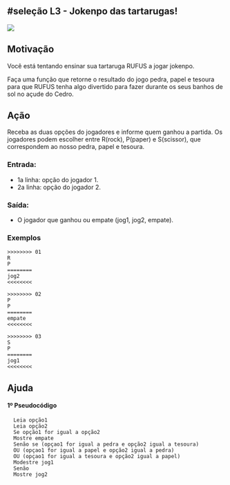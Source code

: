 ## #seleção L3 - Jokenpo das tartarugas!


![](https://raw.githubusercontent.com/qxcodefup/arcade/master/base/023/__capa.jpg)

## Motivação

Você está tentando ensinar sua tartaruga RUFUS a jogar jokenpo.

Faça uma função que retorne o resultado do jogo pedra, papel e tesoura para que RUFUS tenha algo divertido para fazer durante os seus banhos de sol no açude do Cedro.

## Ação

Receba as duas opções do jogadores e informe quem ganhou a partida.
Os jogadores podem escolher entre R(rock), P(paper) e S(scissor), que correspondem ao nosso pedra, papel e tesoura.

### Entrada:

* 1a linha: opção do jogador 1.
* 2a linha: opção do jogador 2.

### Saída:

* O jogador que ganhou ou empate (jog1, jog2, empate).

### Exemplos

```
>>>>>>>> 01
R
P
========
jog2
<<<<<<<<

>>>>>>>> 02
P
P
========
empate
<<<<<<<<

>>>>>>>> 03
S
P
========
jog1
<<<<<<<<
```

## Ajuda
#### 1º Pseudocódigo
```
  Leia opção1 
  Leia opção2
  Se opção1 for igual a opção2
  Mostre empate
  Senão se (opçao1 for igual a pedra e opção2 igual a tesoura)
  OU (opçao1 for igual a papel e opção2 igual a pedra)
  OU (opçao1 for igual a tesoura e opção2 igual a papel)
  Modestre jog1
  Senão
  Mostre jog2
```
